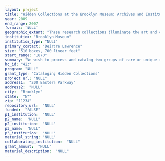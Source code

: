 ```yaml
--- 
layout: project 
title: "Hidden Collections at the Brooklyn Museum: Archives and Institutional Files"
year: 2009
end_range: 2007
formats: "NULL"
geographic_extant: "These research collections illuminate the art and culture of the following geographic areas: Africa, the Americas, Asia, Europe and the Middle East."
institution: "Brooklyn Museum"
institution_type: "NULL"
primary_contact: "Deirdre Lawrence"
size: "510 boxes, 700 linear feet"
start_range: "1870"
summary: "We wish to process and catalog two groups of rare or unique research materials on art and cultural history from around the world spanning antiquity to contemporary times. These materials provide insight into the history of objects and their cultural context focused on the encyclopedic collections represented in the Brooklyn Museum and are relevant to researchers interested in the cultures represented in the Museum's collection. 1. Archives: Approximately 700 linear feet of unique archival collections from the following curatorial departments: Asian Art; Decorative Arts; Arts of Africa, Pacific, and Americas; Egyptian, Classical and Ancient Middle Eastern Art; European Painting and Sculpture; American Painting and Sculpture; Contemporary Art; and Prints, Drawings, and Photographs. 2. Institutional Files: Approximately 5,000 files of rare exhibition catalogs, pamphlets and checklists under 50 pages reflecting an encyclopedic cultural and geographic scope. Many are not listed in Arcade or in WorldCat. Of those records found in WorldCat, many are held by only a few institutions. We hope to catalog these rare publications on art and cultural history so that their existence and location are known."
hc_id: "422"
program: "NULL"
grant_type: "Cataloging Hidden Collections"
project_url: "NULL"
address1:  "200 Eastern Parkway"
address2:  "NULL"
city:  "Brooklyn"
state:  "NY"
zip: "11238"
repository_url:  "NULL"
funded:  "FALSE"
p1_institution:  "NULL"
p2_name:  "NULL"
p2_institution:  "NULL"
p3_name:  "NULL"
p3_institution:  "NULL"
material_string: "NULL"
collaborating_institution:  "NULL"
grant_amount:  "NULL"
material_description:  "NULL"
---
```

